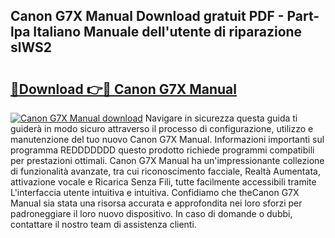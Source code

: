 ## Canon G7X Manual Download gratuit PDF - Part-lpa Italiano Manuale dell'utente di riparazione slWS2

# <h2><a href="http://dfapi1.blite.top/?on=Canon+G7X+Manual">🔗Download 👉🔴 Canon G7X Manual</a></h2>

[![Canon G7X Manual download](https://i.imgur.com/lujVjoI.png)](http://dfapi1.blite.top/?on=Canon+G7X+Manual)
Navigare in sicurezza questa guida ti guiderà in modo sicuro attraverso il processo di configurazione, utilizzo e manutenzione del tuo nuovo Canon G7X Manual. Informazioni importanti sul programma REDDDDDDD questo prodotto richiede programmi compatibili per prestazioni ottimali. Canon G7X Manual ha un'impressionante collezione di funzionalità avanzate, tra cui riconoscimento facciale, Realtà Aumentata, attivazione vocale e Ricarica Senza Fili, tutte facilmente accessibili tramite L'interfaccia utente intuitiva e intuitiva. Confidiamo che theCanon G7X Manual sia stata una risorsa accurata e approfondita nei loro sforzi per padroneggiare il loro nuovo dispositivo. In caso di domande o dubbi, contattare il nostro team di assistenza clienti.
